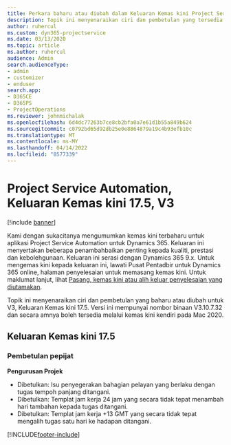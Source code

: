 ```yaml
---
title: Perkara baharu atau diubah dalam Keluaran Kemas kini Project Service Automation 17.5, Hotfix, V3
description: Topik ini menyenaraikan ciri dan pembetulan yang tersedia dalam Keluaran Kemas kini Project Service Automation17.5, V3.
author: ruhercul
ms.custom: dyn365-projectservice
ms.date: 03/13/2020
ms.topic: article
ms.author: ruhercul
audience: Admin
search.audienceType:
- admin
- customizer
- enduser
search.app:
- D365CE
- D365PS
- ProjectOperations
ms.reviewer: johnmichalak
ms.openlocfilehash: 6d4dc77263b7ce8cb2bfa0a7e61d1b55a849b624
ms.sourcegitcommit: c0792bd65d92db25e0e8864879a19c4b93efb10c
ms.translationtype: MT
ms.contentlocale: ms-MY
ms.lasthandoff: 04/14/2022
ms.locfileid: "8577339"
---
```

# <a name="project-service-automation-update-release-175-v3"></a>Project Service Automation, Keluaran Kemas kini 17.5, V3

[!include [banner](../includes/psa-now-project-operations.md)]

Kami dengan sukacitanya mengumumkan kemas kini terbaharu untuk aplikasi Project Service Automation untuk Dynamics 365. Keluaran ini menyertakan beberapa penambahbaikan penting kepada kualiti, prestasi dan kebolehgunaan.  Keluaran ini serasi dengan Dynamics 365 9.x. Untuk mengemas kini kepada keluaran ini, lawati Pusat Pentadbir untuk Dynamics 365 online, halaman penyelesaian untuk memasang kemas kini. Untuk maklumat lanjut, lihat [Pasang, kemas kini atau alih keluar penyelesaian yang diutamakan](/power-platform/admin/install-remove-preferred-solution).

Topik ini menyenaraikan ciri dan pembetulan yang baharu atau diubah untuk V3, Keluaran Kemas kini 17.5. Versi ini mempunyai nombor binaan V3.10.7.32 dan secara amnya boleh tersedia melalui kemas kini kendiri pada Mac 2020.


## <a name="update-release-175"></a>Keluaran Kemas kini 17.5

### <a name="bug-fixes"></a>Pembetulan pepijat


**Pengurusan Projek**

- Dibetulkan: Isu penyegerakan bahagian pelayan yang berlaku dengan tugas tempoh panjang ditangani.
- Dibetulkan: Templat jam kerja 24 jam yang secara tidak tepat menambah hari tambahan kepada tugas ditangani.
- Dibetulkan: Templat jam kerja +13 GMT yang secara tidak tepat mengalih tugas satu hari ke hadapan ditangani.



[!INCLUDE[footer-include](../includes/footer-banner.md)]
